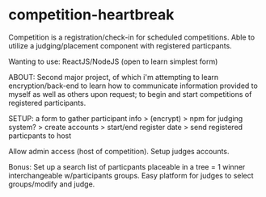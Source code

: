 # competition-heartbreak
Competition is a registration/check-in for scheduled competitions. Able to utilize a judging/placement component with registered particpants.

Wanting to use: ReactJS/NodeJS (open to learn simplest form)

ABOUT: Second major project, of which i'm attempting to learn encryption/back-end to learn how to communicate information provided to myself as well as others upon request; to begin and start competitions of registered participants.

SETUP: a form to gather participant info > (encrypt) > npm for judging system? > create accounts > start/end register date > send registered particpants to host

Allow admin access (host of competition).
Setup judges accounts.

Bonus:
Set up a search list of particpants placeable in a tree = 1 winner interchangeable w/participants groups. Easy platform for judges to select groups/modify and judge.
